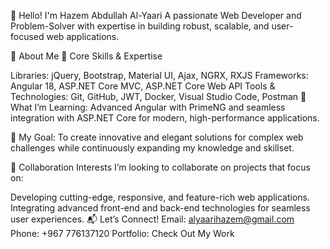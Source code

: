 👋 Hello! I'm Hazem Abdullah Al-Yaari
A passionate Web Developer and Problem-Solver with expertise in building robust, scalable, and user-focused web applications.

🌟 About Me
🔧 Core Skills & Expertise

Libraries: jQuery, Bootstrap, Material UI, Ajax, NGRX, RXJS
Frameworks: Angular 18, ASP.NET Core MVC, ASP.NET Core Web API
Tools & Technologies: Git, GitHub, JWT, Docker, Visual Studio Code, Postman
🌱 What I’m Learning: Advanced Angular with PrimeNG and seamless integration with ASP.NET Core for modern, high-performance applications.

🚀 My Goal: To create innovative and elegant solutions for complex web challenges while continuously expanding my knowledge and skillset.

🤝 Collaboration Interests
I’m looking to collaborate on projects that focus on:

Developing cutting-edge, responsive, and feature-rich web applications.
Integrating advanced front-end and back-end technologies for seamless user experiences.
📬 Let’s Connect!
Email: alyaarihazem@gmail.com
Phone: +967 776137120
Portfolio: Check Out My Work

<!---
haz10em/haz10em is a ✨ special ✨ repository because its `README.md` (this file) appears on your GitHub profile.
You can click the Preview link to take a look at your changes.
--->

